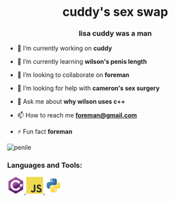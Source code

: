 <h1 align="center">cuddy's sex swap</h1>
<h3 align="center">lisa cuddy was a man</h3>

- 🔭 I’m currently working on **cuddy**

- 🌱 I’m currently learning **wilson's penis length**

- 👯 I’m looking to collaborate on **foreman**

- 🤝 I’m looking for help with **cameron's sex surgery**

- 💬 Ask me about **why wilson uses c++**

- 📫 How to reach me **foreman@gmail.com**

- ⚡ Fun fact **foreman**


![penile](https://avatars.githubusercontent.com/u/210395264?v=4)


<h3 align="left">Languages and Tools:</h3>
<p align="left"> <a href="https://www.w3schools.com/cs/" target="_blank" rel="noreferrer"> <img src="https://raw.githubusercontent.com/devicons/devicon/master/icons/csharp/csharp-original.svg" alt="csharp" width="40" height="40"/> </a> <a href="https://developer.mozilla.org/en-US/docs/Web/JavaScript" target="_blank" rel="noreferrer"> <img src="https://raw.githubusercontent.com/devicons/devicon/master/icons/javascript/javascript-original.svg" alt="javascript" width="40" height="40"/> </a> <a href="https://www.python.org" target="_blank" rel="noreferrer"> <img src="https://raw.githubusercontent.com/devicons/devicon/master/icons/python/python-original.svg" alt="python" width="40" height="40"/> </a> </p>


